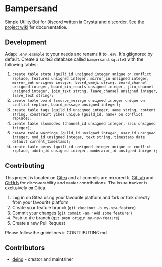 # Bampersand

Simple Utility Bot for Discord written in Crystal and discordcr. See [the project wiki](https://git.15318.de/Dingens/Bampersand/wiki) for documentation.

## Development

Adapt `.env.example` to your needs and rename it to `.env`. It's gitignored by default. Create a sqlite3 database called `bampersand.sqlite3` with the following tables:  
 1. `create table state (guild_id unsigned integer unique on conflict replace, features unsigned integer, mirror_in unsigned integer, mirror_out unsigned integer, board_emoji string, board_channel unsigned integer, board_min_reacts unsigned integer, join_channel unsigned integer, join_text string, leave_channel unsigned integer, leave_text string);`
 2. `create table board (source_message unsigned integer unique on conflict replace, board_message unsigned integer);`
 3. `create table tags (guild_id unsigned integer, name string, content string, constraint yikes unique (guild_id, name) on conflict replace);`
 4. `create table slowmodes (channel_id unsigned integer, secs unsigned integer);`
 5. `create table warnings (guild_id unsigned integer, user_id unsigned integer, mod_id unsigned integer, text string, timestamp date default current_timestamp);`
 6. `create table perms (guild_id unsigned integer unique on conflict replace, admin_id unsigned integer, moderator_id unsigned integer);`

## Contributing

This project is located on [Gitea](https://git.15318.de/Dingens/Bampersand/) and all commits are mirrored to [GitLab](https://gitlab.com/deing/bampersand) and [GitHub](https://github.com/deingithub/Bampersand) for discoverability and easier contributions. The issue tracker is exclusively on Gitea.

1. Log in on Gitea using your favourite platform and fork *or* fork directly from your favourite platform.
2. Create your feature branch (`git checkout -b my-new-feature`)
3. Commit your changes (`git commit -am 'Add some feature'`)
4. Push to the branch (`git push origin my-new-feature`)
5. Create a new Pull Request

Please follow the guidelines in CONTRIBUTING.md.

## Contributors

- [deing](https://gitlab.com/deing) - creator and maintainer
